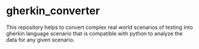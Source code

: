 # gherkin_converter
This repository helps to convert complex real world scenarios of testing into gherkin language scenario that is compatible with python to analyze the data for any given scenario.
